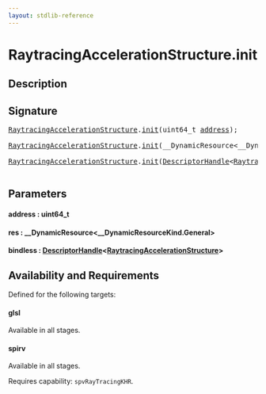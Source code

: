 ```yaml
---
layout: stdlib-reference
---
```


# RaytracingAccelerationStructure\.init

## Description





## Signature 

<pre>
<a href="index.html" class="code_type">RaytracingAccelerationStructure</a>.<a href="init.html">init</a>(uint64_t <a href="init.html#decl-address" class="code_param">address</a>);

<a href="index.html" class="code_type">RaytracingAccelerationStructure</a>.<a href="init.html">init</a>(__DynamicResource&lt;__DynamicResourceKind.General&gt; <a href="init.html#decl-res" class="code_param">res</a>);

<a href="index.html" class="code_type">RaytracingAccelerationStructure</a>.<a href="init.html">init</a>(<a href="../descriptorhandle-0a/index.html" class="code_type">DescriptorHandle</a>&lt;<a href="index.html" class="code_type">RaytracingAccelerationStructure</a>&gt; <a href="init.html#decl-bindless" class="code_param">bindless</a>);

</pre>

## Parameters

####  <a id="decl-address"></a>address  : uint64\_t
####  <a id="decl-res"></a>res  : \_\_DynamicResource\<\_\_DynamicResourceKind\.General\>
####  <a id="decl-bindless"></a>bindless  : [DescriptorHandle](../descriptorhandle-0a/index.html)\<[RaytracingAccelerationStructure](index.html)\>

## Availability and Requirements

Defined for the following targets:

#### glsl
Available in all stages.

#### spirv
Available in all stages.

Requires capability: `spvRayTracingKHR`.


